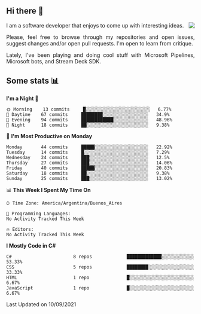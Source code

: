 ## Hi there :slightly_smiling_face:

<img src="https://github-readme-stats.vercel.app/api?username=victorgrycuk&show_icons=true&count_private=true&title_color=F7941E&icon_color=F7941E" align="right">

<p align="justify">
I am a software developer that enjoys to come up with interesting ideas.
<p/>

<p align= "justify">
Please, feel free to browse through my repositories and open issues, suggest changes and/or open pull requests. I'm open to learn from critique.
<p/>

<p align= "justify">
Lately, I've been playing and doing cool stuff with Microsoft Pipelines, Microsoft bots, and Stream Deck SDK.
<p/>

## Some stats :bar_chart:
<!--START_SECTION:waka-->
**I'm a Night 🦉** 

```text
🌞 Morning    13 commits     █░░░░░░░░░░░░░░░░░░░░░░░░   6.77% 
🌆 Daytime    67 commits     ████████░░░░░░░░░░░░░░░░░   34.9% 
🌃 Evening    94 commits     ████████████░░░░░░░░░░░░░   48.96% 
🌙 Night      18 commits     ██░░░░░░░░░░░░░░░░░░░░░░░   9.38%

```
📅 **I'm Most Productive on Monday** 

```text
Monday       44 commits     █████░░░░░░░░░░░░░░░░░░░░   22.92% 
Tuesday      14 commits     █░░░░░░░░░░░░░░░░░░░░░░░░   7.29% 
Wednesday    24 commits     ███░░░░░░░░░░░░░░░░░░░░░░   12.5% 
Thursday     27 commits     ███░░░░░░░░░░░░░░░░░░░░░░   14.06% 
Friday       40 commits     █████░░░░░░░░░░░░░░░░░░░░   20.83% 
Saturday     18 commits     ██░░░░░░░░░░░░░░░░░░░░░░░   9.38% 
Sunday       25 commits     ███░░░░░░░░░░░░░░░░░░░░░░   13.02%

```


📊 **This Week I Spent My Time On** 

```text
⌚︎ Time Zone: America/Argentina/Buenos_Aires

💬 Programming Languages: 
No Activity Tracked This Week

🔥 Editors: 
No Activity Tracked This Week

```

**I Mostly Code in C#** 

```text
C#                       8 repos             █████████████░░░░░░░░░░░░   53.33% 
CSS                      5 repos             ████████░░░░░░░░░░░░░░░░░   33.33% 
HTML                     1 repo              █░░░░░░░░░░░░░░░░░░░░░░░░   6.67% 
JavaScript               1 repo              █░░░░░░░░░░░░░░░░░░░░░░░░   6.67%

```



 Last Updated on 10/09/2021
<!--END_SECTION:waka-->
